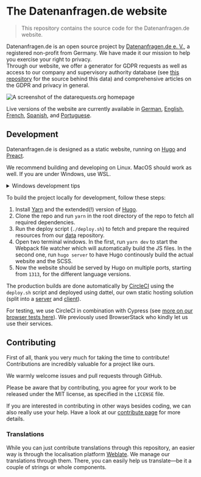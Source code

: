 # The Datenanfragen.de website

> This repository contains the source code for the Datenanfragen.de website.

Datenanfragen.de is an open source project by [Datenanfragen.de e.&nbsp;V.](https://www.datarequests.org/verein), a registered non-profit from Germany. We have made it our mission to help you exercise your right to privacy.  
Through our website, we offer a generator for GDPR requests as well as access to our company and supervisory authority database (see [this repository](https://github.com/datenanfragen/data/) for the source behind this data) and comprehensive articles on the GDPR and privacy in general.

![A screenshot of the datarequests.org homepage](https://static.dacdn.de/other/screenshot-datarequests-home.png)

Live versions of the website are currently available in [German](https://www.datenanfragen.de), [English](https://www.datarequests.org), [French](https://www.demandetesdonnees.fr), [Spanish](https://www.solicituddedatos.es/), and [Portuguese](https://www.pedidodedados.org).

## Development

Datenanfragen.de is designed as a static website, running on [Hugo](https://gohugo.io/) and [Preact](https://preactjs.com/).

We recommend building and developing on Linux. MacOS should work as well. If you are under Windows, use WSL.
<details>
    <summary>Windows development tips</summary>
    
### inside WSL:  
- Install ripgrep to speed up the merge-conflict commit-hook.
- Developing tests with cypress requires a GUI, it might not work with WSL.

### developing outside of WSL:
- We do not recommend this, but it's possible.
- You need to run the `deploy.sh` script once via some bash-like tool. Use WSL or Git Bash.
- Use Node LTS and not the latest Node release (otherwise you might get some weird python error).
- To get around file name limitations (#581), run `$env:HUGO_DISABLEALIASES="true"` in the terminal that will run `hugo`.
- Please make sure to only commit LF line endings.
    - Configure your IDE or git accordingly or use some conversion tool.
- Some commit-hooks might not work on Windows. You can use `git commit --no-verify` carefully to get around this.

</details>

To build the project locally for development, follow these steps:

1. Install [Yarn](https://classic.yarnpkg.com/en/docs/install) and the extended(!) version of [Hugo](https://gohugo.io/getting-started/quick-start/).
2. Clone the repo and run `yarn` in the root directory of the repo to fetch all required dependencies.
3. Run the deploy script (`./deploy.sh`) to fetch and prepare the required resources from our [data](https://github.com/datenanfragen/data) repository.
4. Open two terminal windows. In the first, run `yarn dev` to start the Webpack file watcher which will automatically build the JS files. In the second one, run `hugo server` to have Hugo continously build the actual website and the SCSS.
5. Now the website should be served by Hugo on multiple ports, starting from `1313`, for the different language versions.

The production builds are done automatically by [CircleCI](https://circleci.com/) using the `deploy.sh` script and deployed using dattel, our own static hosting solution (split into a [server](https://github.com/binaro-xyz/dattel-server) and [client](https://github.com/binaro-xyz/dattel-client)).

For testing, we use CircleCI in combination with Cypress (see [more on our browser tests here](/cypress/README.md)). We previously used BrowserStack who kindly let us use their services.

## Contributing

First of all, thank you very much for taking the time to contribute! Contributions are incredibly valuable for a project like ours.

We warmly welcome issues and pull requests through GitHub.

Please be aware that by contributing, you agree for your work to be released under the MIT license, as specified in the `LICENSE` file.

If you are interested in contributing in other ways besides coding, we can also really use your help. Have a look at our [contribute page](https://www.datarequests.org/contribute) for more details.

### Translations

While you can just contribute translations through this repository, an easier way is through the localisation platform [Weblate](https://hosted.weblate.org/engage/datenanfragen-de/). We manage our translations through them. There, you can easily help us translate—be it a couple of strings or whole components.

<!-- 
TODO:

* Outsource the part about contributions to a separate `CONTRIBUTING` once there is enough content to justify that.
-->
